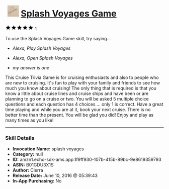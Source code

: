 # &nbsp;<img src="skill_icon" alt="Splash Voyages Game icon" width="36"> [Splash Voyages Game](http://alexa.amazon.com/#skills/amzn1.echo-sdk-ams.app.1f9ff930-107b-415b-89bc-9e8619359793)
![5 stars](../../images/ic_star_black_18dp_1x.png)![5 stars](../../images/ic_star_black_18dp_1x.png)![5 stars](../../images/ic_star_black_18dp_1x.png)![5 stars](../../images/ic_star_black_18dp_1x.png)![5 stars](../../images/ic_star_black_18dp_1x.png) 1

To use the Splash Voyages Game skill, try saying...

* *Alexa, Play Splash Voyages*

* *Alexa, Open Splash Voyages*

* *my answer is one*

This Cruise Trivia Game is for cruising enthusiasts and also to people who are new to cruising.  It's fun to play with your family and friends to see how much you know about cruising! The only thing that is required is that you know a little about cruise lines and cruise ships and have been or are planning to go on a cruise or two.  You will be asked 5 multiple choice questions and each question has 4 choices ... only 1 is correct.  Have a great time playing and while you are at it, book your next cruise.  There is no better time than the present.  You will be glad you did!  Enjoy and play as many times as you like!

***

### Skill Details

* **Invocation Name:** splash voyages
* **Category:** null
* **ID:** amzn1.echo-sdk-ams.app.1f9ff930-107b-415b-89bc-9e8619359793
* **ASIN:** B01GDU3X1S
* **Author:** Cierra
* **Release Date:** June 10, 2016 @ 05:39:43
* **In-App Purchasing:** No
